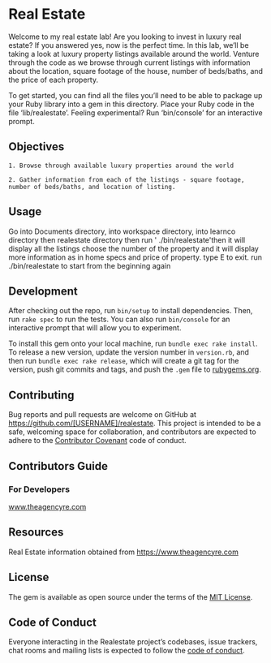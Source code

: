 # Real Estate

Welcome to my real estate lab! Are you looking to invest in luxury real estate? If you answered yes, now is the perfect time. In this lab, we’ll be taking a look at luxury property listings available around the world. Venture through the code as we browse through current listings with information about the location, square footage of the house, number of beds/baths, and the price of each property.

To get started, you can find all the files you’ll need to be able to package up your Ruby library into a gem in this directory. Place your Ruby code in the file ‘lib/realestate’. Feeling experimental? Run ‘bin/console’ for an interactive prompt. 

## Objectives

	1. Browse through available luxury properties around the world

	2. Gather information from each of the listings - square footage, number of beds/baths, and location of listing. 


## Usage

  Go into Documents directory, into workspace directory, into learnco directory then realestate directory
  then run ' ./bin/realestate'then it will display all the listings
  choose the number of the property and it will display more information as in home specs and price of property.
  type E to exit.
  run ./bin/realestate to start from the beginning again

## Development

After checking out the repo, run `bin/setup` to install dependencies. Then, run `rake spec` to run the tests. You can also run `bin/console` for an interactive prompt that will allow you to experiment.

To install this gem onto your local machine, run `bundle exec rake install`. To release a new version, update the version number in `version.rb`, and then run `bundle exec rake release`, which will create a git tag for the version, push git commits and tags, and push the `.gem` file to [rubygems.org](https://rubygems.org).

## Contributing

Bug reports and pull requests are welcome on GitHub at https://github.com/[USERNAME]/realestate. This project is intended to be a safe, welcoming space for collaboration, and contributors are expected to adhere to the [Contributor Covenant](http://contributor-covenant.org) code of conduct.


## Contributors Guide

### For Developers
www.theagencyre.com

## Resources

Real Estate information obtained from https://www.theagencyre.com

## License

The gem is available as open source under the terms of the [MIT License](https://opensource.org/licenses/MIT).

## Code of Conduct

Everyone interacting in the Realestate project’s codebases, issue trackers, chat rooms and mailing lists is expected to follow the [code of conduct](https://github.com/[USERNAME]/realestate/blob/master/CODE_OF_CONDUCT.md).
